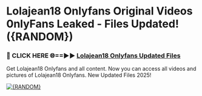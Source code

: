 # Lolajean18 Onlyfans Original Videos 0nlyFans Leaked - Files Updated! ({RANDOM})

<h3>🔴 CLICK HERE 🌐==►► <a href="https://betterlinks.top/A2PfLJ" rel="nofollow">Lolajean18 Onlyfans Updated Files</a></h3>

Get Lolajean18 Onlyfans and all content. Now you can access all videos and pictures of Lolajean18 Onlyfans. New Updated Files 2025!

[![{RANDOM}](https://i.imgur.com/ppqm5kG.gif)](https://betterlinks.top/A2PfLJ)